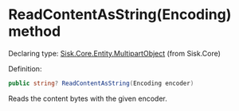<!--

Copyrights 2023 Sisk Framework - CypherPotato
Published under MIT license

!!! DO NOT EDIT THIS FILE !!!
This file was generated by a tool in the Sisk package. To edit the information in this documentation,
edit the XML documentation present in the Sisk source code.

-->


# ReadContentAsString(Encoding) method

Declaring type: [Sisk.Core.Entity.MultipartObject](/spec/Sisk.Core.Entity.MultipartObject.md) (from Sisk.Core)


Definition:

```cs
public string? ReadContentAsString(Encoding encoder)
```

Reads the content bytes with the given encoder.

